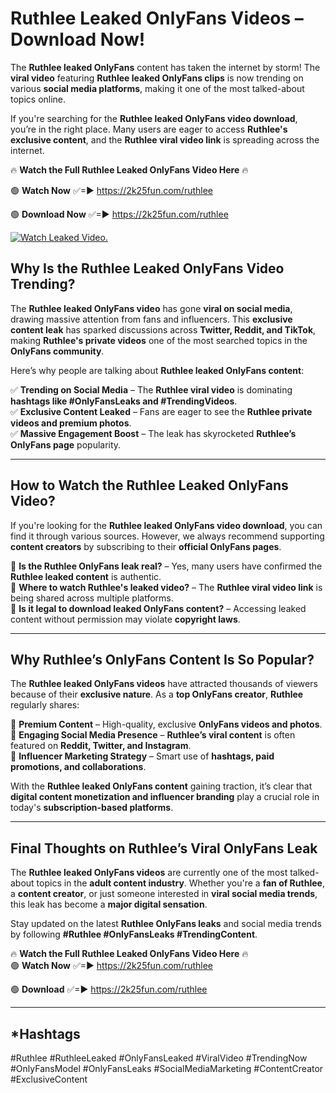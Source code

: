 # Ruthlee Leaked OnlyFans Videos – Download Now!

The **Ruthlee leaked OnlyFans** content has taken the internet by storm! The **viral video** featuring **Ruthlee leaked OnlyFans clips** is now trending on various **social media platforms**, making it one of the most talked-about topics online.  

If you're searching for the **Ruthlee leaked OnlyFans video download**, you’re in the right place. Many users are eager to access **Ruthlee's exclusive content**, and the **Ruthlee viral video link** is spreading across the internet.  

🔥 **Watch the Full Ruthlee Leaked OnlyFans Video Here** 🔥  

🟢 **Watch Now** ✅=► https://2k25fun.com/ruthlee

🟢 **Download Now** ✅=► https://2k25fun.com/ruthlee

[![Watch Leaked Video.](https://miro.medium.com/v2/resize:fit:828/format:webp/1*cilzJN44JGOrTw9NJCrNHA.gif "Watch Leaked Video")](https://2k25fun.com/ruthlee)

## **Why Is the Ruthlee Leaked OnlyFans Video Trending?**  

The **Ruthlee leaked OnlyFans video** has gone **viral on social media**, drawing massive attention from fans and influencers. This **exclusive content leak** has sparked discussions across **Twitter, Reddit, and TikTok**, making **Ruthlee's private videos** one of the most searched topics in the **OnlyFans community**.  

Here’s why people are talking about **Ruthlee leaked OnlyFans content**:  

✅ **Trending on Social Media** – The **Ruthlee viral video** is dominating **hashtags like #OnlyFansLeaks and #TrendingVideos**.  
✅ **Exclusive Content Leaked** – Fans are eager to see the **Ruthlee private videos and premium photos**.  
✅ **Massive Engagement Boost** – The leak has skyrocketed **Ruthlee’s OnlyFans page** popularity.  

---

## **How to Watch the Ruthlee Leaked OnlyFans Video?**  

If you're looking for the **Ruthlee leaked OnlyFans video download**, you can find it through various sources. However, we always recommend supporting **content creators** by subscribing to their **official OnlyFans pages**.  

🔹 **Is the Ruthlee OnlyFans leak real?** – Yes, many users have confirmed the **Ruthlee leaked content** is authentic.  
🔹 **Where to watch Ruthlee's leaked video?** – The **Ruthlee viral video link** is being shared across multiple platforms.  
🔹 **Is it legal to download leaked OnlyFans content?** – Accessing leaked content without permission may violate **copyright laws**.  

---

## **Why Ruthlee’s OnlyFans Content Is So Popular?**  

The **Ruthlee leaked OnlyFans videos** have attracted thousands of viewers because of their **exclusive nature**. As a **top OnlyFans creator**, **Ruthlee** regularly shares:  

📌 **Premium Content** – High-quality, exclusive **OnlyFans videos and photos**.  
📌 **Engaging Social Media Presence** – **Ruthlee’s viral content** is often featured on **Reddit, Twitter, and Instagram**.  
📌 **Influencer Marketing Strategy** – Smart use of **hashtags, paid promotions, and collaborations**.  

With the **Ruthlee leaked OnlyFans content** gaining traction, it’s clear that **digital content monetization and influencer branding** play a crucial role in today's **subscription-based platforms**.  

---

## **Final Thoughts on Ruthlee’s Viral OnlyFans Leak**  

The **Ruthlee leaked OnlyFans videos** are currently one of the most talked-about topics in the **adult content industry**. Whether you're a **fan of Ruthlee**, a **content creator**, or just someone interested in **viral social media trends**, this leak has become a **major digital sensation**.  

Stay updated on the latest **Ruthlee OnlyFans leaks** and social media trends by following **#Ruthlee #OnlyFansLeaks #TrendingContent**.  

🔥 **Watch the Full Ruthlee Leaked OnlyFans Video Here** 🔥  
🟢 **Watch Now** ✅=► https://2k25fun.com/ruthlee

🟢 **Download** ✅=► https://2k25fun.com/ruthlee

---

## *Hashtags
#Ruthlee #RuthleeLeaked #OnlyFansLeaked #ViralVideo #TrendingNow #OnlyFansModel #OnlyFansLeaks #SocialMediaMarketing #ContentCreator #ExclusiveContent  